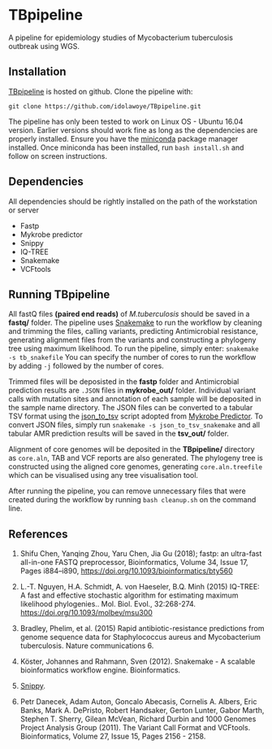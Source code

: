 # TBpipeline
A pipeline for epidemiology studies of Mycobacterium tuberculosis outbreak using WGS.
## Installation
[TBpipeline](https://github.com/idolawoye/TBpipeline.git) is hosted on github. 
Clone the pipeline with:

`git clone https://github.com/idolawoye/TBpipeline.git`

The pipeline has only been tested to work on Linux OS - Ubuntu 16.04 version. Earlier versions should work fine as long as the dependencies are properly installed. Ensure you have the [miniconda](https://conda.io/docs/user-guide/install/linux.html) package manager installed.
Once miniconda has been installed, run `bash install.sh` and follow on screen instructions.
## Dependencies
All dependencies should be rightly installed on the path of the workstation or server
* Fastp 
* Mykrobe predictor 
* Snippy 
* IQ-TREE 
* Snakemake
* VCFtools
## Running TBpipeline
All fastQ files **(paired end reads)** of *M.tuberculosis* should be saved in a **fastq/** folder. The pipeline uses [Snakemake](https://snakemake.readthedocs.io/en/stable/index.html) to run the workflow by cleaning and trimming the files, calling variants, predicting Antimicrobial resistance, generating alignment files from the variants and constructing a phylogeny tree using maximum likelihood. To run the pipeline, simply enter: `snakemake -s tb_snakefile` You can specify the number of cores to run the workflow by adding `-j` followed by the number of cores.

Trimmed files will be deposisted in the **fastp** folder and Antimicrobial prediction results are ``.JSON`` files in **mykrobe_out/** folder. Individual variant calls with mutation sites and annotation of each sample will be deposited in the sample name directory. The JSON files can be converted to a tabular TSV format using the [json_to_tsv](https://github.com/idolawoye/TBpipeline/tree/master/mykrobe/json_to_tsv.py) script adopted from [Mykrobe Predictor](https://github.com/iqbal-lab/Mykrobe-predictor). To convert JSON files, simply run `snakemake -s json_to_tsv_snakemake` and all tabular AMR prediction results will be saved in the **tsv_out/** folder.

Alignment of core genomes will be deposited in the **TBpipeline/** directory as `core.aln`, TAB and VCF reports are also generated.
The phylogeny tree is constructed using the aligned core genomes, generating `core.aln.treefile` which can be visualised using any tree visualisation tool.

After running the pipeline, you can remove unnecessary files that were created during the workflow by running `bash cleanup.sh` on the command line.

## References 
1. Shifu Chen, Yanqing Zhou, Yaru Chen, Jia Gu (2018); fastp: an ultra-fast all-in-one FASTQ preprocessor, Bioinformatics, Volume 34, Issue 17, Pages i884–i890, https://doi.org/10.1093/bioinformatics/bty560
2. L.-T. Nguyen, H.A. Schmidt, A. von Haeseler, B.Q. Minh (2015) IQ-TREE: A fast and effective stochastic algorithm for estimating maximum likelihood phylogenies.. Mol. Biol. Evol., 32:268-274. https://doi.org/10.1093/molbev/msu300
3. Bradley, Phelim, et al. (2015) Rapid antibiotic-resistance predictions from genome sequence data for Staphylococcus aureus and Mycobacterium tuberculosis. Nature communications 6.
4. Köster, Johannes and Rahmann, Sven (2012). Snakemake - A scalable bioinformatics workflow engine. Bioinformatics.
5. [Snippy](https://github.com/tseemann/snippy).

6. Petr Danecek, Adam Auton, Goncalo Abecasis, Cornelis A. Albers, Eric Banks, Mark A. DePristo, Robert Handsaker, Gerton Lunter, Gabor Marth, Stephen T. Sherry, Gilean McVean, Richard Durbin and 1000 Genomes Project Analysis Group (2011). The Variant Call Format and VCFtools. Bioinformatics, Volume 27, Issue 15, Pages 2156 - 2158.
